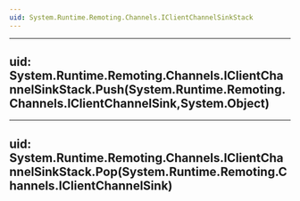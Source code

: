 ```yaml
---
uid: System.Runtime.Remoting.Channels.IClientChannelSinkStack
---
```


---
uid: System.Runtime.Remoting.Channels.IClientChannelSinkStack.Push(System.Runtime.Remoting.Channels.IClientChannelSink,System.Object)
---

---
uid: System.Runtime.Remoting.Channels.IClientChannelSinkStack.Pop(System.Runtime.Remoting.Channels.IClientChannelSink)
---
